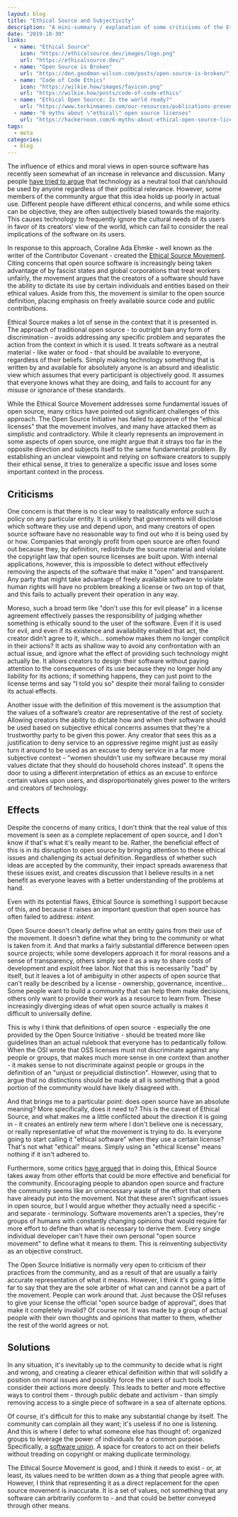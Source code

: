 ```yaml
---
layout: blog
title: "Ethical Source and Subjectivity"
description: "A mini-summary / explanation of some criticisms of the Ethical Source Movement."
date: "2019-10-30"
links:
  - name: "Ethical Source"
    icon: "https://ethicalsource.dev/images/logo.png"
    url: "https://ethicalsource.dev/"
  - name: "Open Source is Broken"
    url: "https://don.goodman-wilson.com/posts/open-source-is-broken/"
  - name: "Code of Code Ethics"
    icon: "https://wilkie.how/images/favicon.png"
    url: "https://wilkie.how/posts/code-of-code-ethics"
  - name: "Ethical Open Source: Is the world ready?"
    url: "https://www.torkinmanes.com/our-resources/publications-presentations/publication/ethical-open-source-is-the-world-ready"
  - name: "6 myths about \"ethical\" open source licenses"
    url: "https://hackernoon.com/6-myths-about-ethical-open-source-licenses-3bfbd042b1dc"
tags:
  - meta
categories:
  - blog
---
```


<span class="text__attention">The influence of ethics</span> and moral views in
open source software has recently seen somewhat of an increase in relevance and
discussion. Many people
[have tried to argue](https://gitlab.com/gitlab-com/www-gitlab-com/merge_requests/30656)
that technology as a neutral tool that can/should be used by anyone regardless
of their political relevance. However, some members of the community argue that
this idea holds up poorly in actual use. Different people have different ethical
concerns, and while some ethics can be objective, they are often subjectively
biased towards the majority. This causes technology to frequently ignore the
cultural needs of its users in favor of its creators' view of the world, which
can fail to consider the real implications of the software on its users.

In response to this approach, Coraline Ada Ehmke - well known as the writer of
the Contributor Covenant - created the [Ethical Source Movement](https://ethicalsource.dev/).
Citing concerns that open source software is increasingly being taken advantage
of by fascist states and global corporations that treat workers unfairly, the
movement argues that the creators of a software should have the ability to
dictate its use by certain individuals and entities based on their ethical
values. Aside from this, the movement is similar to the open source definition,
placing emphasis on freely available source code and public contributions.

Ethical Source makes a lot of sense in the context that it is presented in. The
approach of traditional open source - to outright ban any form of
discrimination - avoids addressing any specific problem and separates the action
from the context in which it is used. It treats software as a neutral material -
like water or food - that should be available to everyone, regardless of their
beliefs. Simply making technology something that is written by and available for
absolutely anyone is an absurd and idealistic view which assumes that every
participant is objectively good. It assumes that everyone knows what they are
doing, and fails to account for any misuse or ignorance of these standards.

While the Ethical Source Movement addresses some fundamental issues of open
source, many critics have pointed out significant challenges of this approach.
The Open Source Initiative has failed to approve of the "ethical licenses" that
the movement involves, and many have attacked them as simplistic and
contradictory. While it clearly represents an improvement in some aspects of
open source, one might argue that it strays too far in the opposite direction
and subjects itself to the same fundamental problem. By establishing an unclear
viewpoint and relying on software creators to supply their ethical sense, it
tries to generalize a specific issue and loses some important context in the
process.

## Criticisms

One concern is that there is no clear way to realistically enforce such a policy
on any particular entity. It is unlikely that governments will disclose which
software they use and depend upon, and many creators of open source software
have no reasonable way to find out who it is being used by or how. Companies
that wrongly profit from open source are often found out because they, by
definition, redistribute the source material and violate the copyright law that
open source licenses are built upon. With internal applications, however, this
is impossible to detect without effectively removing the aspects of the software
that make it "open" and transparent. Any party that might take advantage of
freely available software to violate human rights will have no problem breaking
a license or two on top of that, and this fails to actually prevent their
operation in any way.

Moreso, such a broad term like "don't use this for evil please" in a license
agreement effectively passes the responsibility of judging whether something is
ethically sound to the user of the software. Even if it is used for evil, and
even if its existence and availability enabled that act, the creator didn’t
agree to it, which... somehow makes them no longer complicit in their actions?
It acts as shallow way to avoid any confrontation with an actual issue, and
ignore what the effect of providing such technology might actually be. It allows
creators to design their software without paying attention to the consequences
of its use because they no longer hold any liability for its actions; if
something happens, they can just point to the license terms and say "I told you
so" despite their moral failing to consider its actual effects.

Another issue with the definition of this movement is the assumption that the
values of a software’s creator are representative of the rest of society.
Allowing creators the ability to dictate how and when their software should be
used based on subjective ethical concerns assumes that they're a trustworthy
party to be given this power. Any creator that sees this as a justification to
deny service to an oppressive regime might just as easily turn it around to be
used as an excuse to deny service in a far more subjective context - "women
shouldn't use my software because my moral values dictate that they should do
household chores instead". It opens the door to using a different interpretation
of ethics as an excuse to enforce certain values upon users, and
disproportionately gives power to the writers and creators of technology.

## Effects

Despite the concerns of many critics, I don't think that the real value of this
movement is seen as a complete replacement of open source, and I don't know if
that's what it's really meant to be. Rather, the beneficial effect of this is in
its disruption to open source by bringing attention to these ethical issues and
challenging its actual definition. Regardless of whether such ideas are accepted
by the community, their impact spreads awareness that these issues exist, and
creates discussion that I believe results in a net benefit as everyone leaves
with a better understanding of the problems at hand.

Even with its potential flaws, Ethical Source is something I support because of
this, and because it raises an important question that open source has often
failed to address: _intent._

Open Source doesn't clearly define what an entity gains from their use of the
movement. It doesn't define what they bring to the community or what is taken
from it. And that marks a fairly substantial difference between open source
projects; while some developers approach it for moral reasons and a sense of
transparency, others simply see it as a way to share costs of development and
exploit free labor. Not that this is necessarily "bad" by itself, but it leaves
a lot of ambiguity in other aspects of open source that can't really be
described by a license - ownership, governance, incentive... Some people want to
build a community that can help them make decisions, others only want to provide
their work as a resource to learn from. These increasingly diverging ideas of
what open source actually is makes it difficult to universally define.

This is why I think that definitions of open source - especially the one
provided by the Open Source Initiative - should be treated more like guidelines
than an actual rulebook that everyone has to pedantically follow. When the OSI
wrote that OSS licenses must not discriminate against any people or groups, that
makes much more sense in one context than another - it makes sense to not
discriminate against people or groups in the definition of an "unjust or
prejudicial distinction". However, using that to argue that no distinctions
should be made at all is something that a good portion of the community would
have likely disagreed with.

And that brings me to a particular point: does open source have an absolute
meaning? More specifically, does it need to? This is the caveat of Ethical
Source, and what makes me a little conflicted about the direction it is going
in - it creates an entirely new term where I don't believe one is necessary, or
really representative of what the movement is trying to do. Is everyone going to
start calling it "ethical software" when they use a certain license? That's not
what "ethical" means. Simply using an "ethical license" means nothing if it
isn't adhered to.

Furthermore, some critics [have argued](https://subfictional.com/open-source-licenses-and-the-ethical-use-of-software/)
that in doing this, Ethical Source takes away from other efforts that could be
more effective and beneficial for the community. Encouraging people to abandon
open source and fracture the community seems like an unnecessary waste of the
effort that others have already put into the movement. Not that these aren't
significant issues in open source, but I would argue whether they actually need
a specific - and separate - terminology. Software movements aren't a species,
they're groups of humans with constantly changing opinions that would require
far more effort to define than what is necessary to derive them. Every single
individual developer can't have their own personal "open source movement" to
define what it means to them. This is reinventing subjectivity as an objective
construct.

The Open Source Initiative is normally very open to criticism of their practices
from the community, and as a result of that are usually a fairly accurate
representation of what it means. However, I think it's going a little far to say
that they are the sole arbiter of what can and cannot be a part of the movement.
People can work around that. Just because the OSI refuses to give your license
the official "open source badge of approval", does that make it completely
invalid? Of course not. It was made by a group of actual people with their own
thoughts and opinions that matter to them, whether the rest of the world agrees
or not.

## Solutions

In any situation, it's inevitably up to the community to decide what is right
and wrong, and creating a clearer ethical definition within that will solidify a
position on moral issues and possibly force the users of such tools to consider
their actions more deeply. This leads to better and more effective ways to
control them - through public debate and activism - than simply removing access
to a single piece of software in a sea of alternate options.

Of course, it's difficult for this to make any substantial change by itself. The
community can complain all they want; it's useless if no one is listening. And
this is where I defer to what someone else has thought of: organized groups to
leverage the power of individuals for a common purpose. Specifically, a
[software union](https://wilkie.how/posts/code-of-code-ethics). A space for
creators to act on their beliefs without treading on copyright or making
duplicate terminology.

The Ethical Source Movement is good, and I think it needs to exist - or, at
least, its values need to be written down as a thing that people agree with.
However, I think that representing it as a direct replacement for the open
source movement is inaccurate. It is a set of values, not something that any
software can arbitrarily conform to - and that could be better conveyed through
other means.
